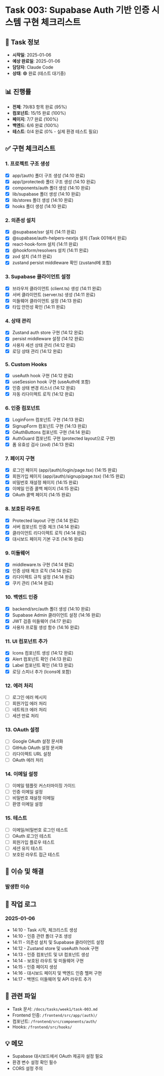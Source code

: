 # Task 003: Supabase Auth 기반 인증 시스템 구현 체크리스트

## 📅 Task 정보
- **시작일**: 2025-01-06
- **예상 완료일**: 2025-01-06
- **담당자**: Claude Code
- **상태**: 🟢 완료 (테스트 대기중)

## 📊 진행률
- **전체**: 79/83 항목 완료 (95%)
- **컴포넌트**: 15/15 완료 (100%)
- **페이지**: 7/7 완료 (100%)
- **백엔드**: 6/6 완료 (100%)
- **테스트**: 0/4 완료 (0% - 실제 환경 테스트 필요)

## ✅ 구현 체크리스트

### 1. 프로젝트 구조 생성
- [x] app/(auth) 폴더 구조 생성 (14:10 완료)
- [x] app/(protected) 폴더 구조 생성 (14:10 완료)
- [x] components/auth 폴더 생성 (14:10 완료)
- [x] lib/supabase 폴더 생성 (14:10 완료)
- [x] lib/stores 폴더 생성 (14:10 완료)
- [x] hooks 폴더 생성 (14:10 완료)

### 2. 의존성 설치
- [x] @supabase/ssr 설치 (14:11 완료)
- [x] @supabase/auth-helpers-nextjs 설치 (Task 001에서 완료)
- [x] react-hook-form 설치 (14:11 완료)
- [x] @hookform/resolvers 설치 (14:11 완료)
- [x] zod 설치 (14:11 완료)
- [x] zustand persist middleware 확인 (zustand에 포함)

### 3. Supabase 클라이언트 설정
- [x] 브라우저 클라이언트 (client.ts) 생성 (14:11 완료)
- [x] 서버 클라이언트 (server.ts) 생성 (14:11 완료)
- [x] 미들웨어 클라이언트 설정 (14:13 완료)
- [x] 타입 안전성 확인 (14:11 완료)

### 4. 상태 관리
- [x] Zustand auth store 구현 (14:12 완료)
- [x] persist middleware 설정 (14:12 완료)
- [x] 사용자 세션 상태 관리 (14:12 완료)
- [x] 로딩 상태 관리 (14:12 완료)

### 5. Custom Hooks
- [x] useAuth hook 구현 (14:12 완료)
- [x] useSession hook 구현 (useAuth에 포함)
- [x] 인증 상태 변경 리스너 (14:12 완료)
- [x] 자동 리다이렉트 로직 (14:12 완료)

### 6. 인증 컴포넌트
- [x] LoginForm 컴포넌트 구현 (14:13 완료)
- [x] SignupForm 컴포넌트 구현 (14:13 완료)
- [x] OAuthButtons 컴포넌트 구현 (14:14 완료)
- [x] AuthGuard 컴포넌트 구현 (protected layout으로 구현)
- [x] 폼 유효성 검사 (zod) (14:13 완료)

### 7. 페이지 구현
- [x] 로그인 페이지 (app/(auth)/login/page.tsx) (14:15 완료)
- [x] 회원가입 페이지 (app/(auth)/signup/page.tsx) (14:15 완료)
- [x] 비밀번호 재설정 페이지 (14:15 완료)
- [x] 이메일 인증 콜백 페이지 (14:15 완료)
- [x] OAuth 콜백 페이지 (14:15 완료)

### 8. 보호된 라우트
- [x] Protected layout 구현 (14:14 완료)
- [x] 서버 컴포넌트 인증 체크 (14:14 완료)
- [x] 클라이언트 리다이렉트 로직 (14:14 완료)
- [x] 대시보드 페이지 기본 구조 (14:16 완료)

### 9. 미들웨어
- [x] middleware.ts 구현 (14:14 완료)
- [x] 인증 상태 체크 로직 (14:14 완료)
- [x] 리다이렉트 규칙 설정 (14:14 완료)
- [x] 쿠키 관리 (14:14 완료)

### 10. 백엔드 인증
- [x] backend/src/auth 폴더 생성 (14:10 완료)
- [x] Supabase Admin 클라이언트 설정 (14:16 완료)
- [x] JWT 검증 미들웨어 (14:17 완료)
- [x] 사용자 프로필 생성 함수 (14:16 완료)

### 11. UI 컴포넌트 추가
- [x] Icons 컴포넌트 생성 (14:12 완료)
- [x] Alert 컴포넌트 확인 (14:13 완료)
- [x] Label 컴포넌트 확인 (14:13 완료)
- [x] 로딩 스피너 추가 (Icons에 포함)

### 12. 에러 처리
- [ ] 로그인 에러 메시지
- [ ] 회원가입 에러 처리
- [ ] 네트워크 에러 처리
- [ ] 세션 만료 처리

### 13. OAuth 설정
- [ ] Google OAuth 설정 문서화
- [ ] GitHub OAuth 설정 문서화
- [ ] 리다이렉트 URL 설정
- [ ] OAuth 에러 처리

### 14. 이메일 설정
- [ ] 이메일 템플릿 커스터마이징 가이드
- [ ] 인증 이메일 설정
- [ ] 비밀번호 재설정 이메일
- [ ] 환영 이메일 설정

### 15. 테스트
- [ ] 이메일/비밀번호 로그인 테스트
- [ ] OAuth 로그인 테스트
- [ ] 회원가입 플로우 테스트
- [ ] 세션 유지 테스트
- [ ] 보호된 라우트 접근 테스트

## 🐛 이슈 및 해결

### 발생한 이슈

## 📝 작업 로그

### 2025-01-06
- 14:10 - Task 시작, 체크리스트 생성
- 14:10 - 인증 관련 폴더 구조 생성
- 14:11 - 의존성 설치 및 Supabase 클라이언트 설정
- 14:12 - Zustand store 및 useAuth hook 구현
- 14:13 - 인증 컴포넌트 및 UI 컴포넌트 생성
- 14:14 - 보호된 라우트 및 미들웨어 구현
- 14:15 - 인증 페이지 생성
- 14:16 - 대시보드 페이지 및 백엔드 인증 헬퍼 구현
- 14:17 - 백엔드 미들웨어 및 API 라우트 추가

## 🔗 관련 파일
- Task 문서: `/docs/tasks/week1/task-003.md`
- Frontend 인증: `/frontend/src/app/(auth)/`
- 컴포넌트: `/frontend/src/components/auth/`
- Hooks: `/frontend/src/hooks/`

## 💡 메모
- Supabase 대시보드에서 OAuth 제공자 설정 필요
- 환경 변수 설정 확인 필수
- CORS 설정 주의